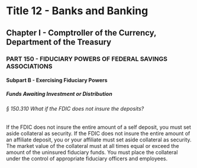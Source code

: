 
# Title 12 - Banks and Banking
## Chapter I - Comptroller of the Currency, Department of the Treasury
### PART 150 - FIDUCIARY POWERS OF FEDERAL SAVINGS ASSOCIATIONS
#### Subpart B - Exercising Fiduciary Powers
##### Funds Awaiting Investment or Distribution
###### § 150.310 What if the FDIC does not insure the deposits?

If the FDIC does not insure the entire amount of a self deposit, you must set aside collateral as security. If the FDIC does not insure the entire amount of an affiliate deposit, you or your affiliate must set aside collateral as security. The market value of the collateral must at all times equal or exceed the amount of the uninsured fiduciary funds. You must place the collateral under the control of appropriate fiduciary officers and employees.
